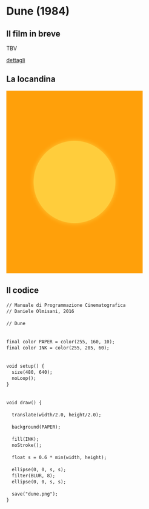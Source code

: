 # Dune (1984)



## Il film in breve
TBV

[dettagli](https://www.imdb.com/title/tt0087182/)

## La locandina
<img src="dune.png"  width="360px" title="Dune">


## Il codice
```processing
// Manuale di Programmazione Cinematografica
// Daniele Olmisani, 2016

// Dune


final color PAPER = color(255, 160, 10);
final color INK = color(255, 205, 60);


void setup() {
  size(480, 640);
  noLoop();
}


void draw() {
  
  translate(width/2.0, height/2.0);
  
  background(PAPER);
  
  fill(INK);
  noStroke();
  
  float s = 0.6 * min(width, height);
  
  ellipse(0, 0, s, s);
  filter(BLUR, 8);
  ellipse(0, 0, s, s);
  
  save("dune.png");
}
```
